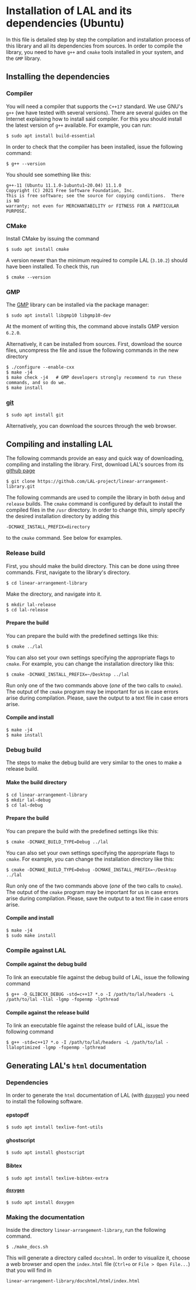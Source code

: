 # Installation of LAL and its dependencies (Ubuntu)

In this file is detailed step by step the compilation and installation process of this library and all its dependencies from sources. In order to compile the library, you need to have `g++` and `cmake` tools installed in your system, and the `GMP` library.

## Installing the dependencies

### Compiler

You will need a compiler that supports the `C++17` standard. We use GNU's `g++` (we have tested with several versions). There are several guides on the Internet explaining how to install said compiler. For this you should install the latest version of `g++` available. For example, you can run:

	$ sudo apt install build-essential

In order to check that the compiler has been installed, issue the following command:

	$ g++ --version

You should see something like this:

	g++-11 (Ubuntu 11.1.0-1ubuntu1~20.04) 11.1.0
	Copyright (C) 2021 Free Software Foundation, Inc.
	This is free software; see the source for copying conditions.  There is NO
	warranty; not even for MERCHANTABILITY or FITNESS FOR A PARTICULAR PURPOSE.

### CMake

Install CMake by issuing the command

	$ sudo apt install cmake

A version newer than the minimum required to compile LAL (`3.10.2`) should have been installed. To check this, run

	$ cmake --version

### GMP

The [GMP](https://gmplib.org/) library can be installed via the package manager:

	$ sudo apt install libgmp10 libgmp10-dev

At the moment of writing this, the command above installs GMP version `6.2.0`.

Alternatively, it can be installed from sources. First, download the source files, uncompress the file and issue the following commands in the new directory

	$ ./configure --enable-cxx
	$ make -j4
	$ make check -j4   # GMP developers strongly recommend to run these commands, and so do we.
	$ make install

### [git](https://git-scm.com/)

	$ sudo apt install git

Alternatively, you can download the sources through the web browser.

## Compiling and installing LAL

The following commands provide an easy and quick way of downloading, compiling and installing the library. First, download LAL's sources from its [github page](https://github.com/LAL-project/linear-arrangement-library.git)

	$ git clone https://github.com/LAL-project/linear-arrangement-library.git

The following commands are used to compile the library in both `debug` and `release` builds. The `cmake` command is configured by default to install the compiled files in the `/usr` directory. In order to change this, simply specify the desired installation directory by adding this

	-DCMAKE_INSTALL_PREFIX=directory

to the `cmake` command. See below for examples.

### Release build

First, you should make the build directory. This can be done using three commands. First, navigate to the library's directory.

	$ cd linear-arrangement-library

Make the directory, and navigate into it.

	$ mkdir lal-release
	$ cd lal-release

#### Prepare the build

You can prepare the build with the predefined settings like this:

	$ cmake ../lal

You can also set your own settings specifying the appropriate flags to `cmake`. For example, you can change the installation directory like this:

	$ cmake -DCMAKE_INSTALL_PREFIX=~/Desktop ../lal

Run only one of the two commands above (*one* of the two calls to `cmake`). The output of the `cmake` program may be important for us in case errors arise during compilation. Please, save the output to a text file in case errors arise.

#### Compile and install

	$ make -j4
	$ make install

### Debug build

The steps to make the debug build are very similar to the ones to make a release build. 

#### Make the build directory

	$ cd linear-arrangement-library
	$ mkdir lal-debug
	$ cd lal-debug

#### Prepare the build

You can prepare the build with the predefined settings like this:

	$ cmake -DCMAKE_BUILD_TYPE=Debug ../lal

You can also set your own settings specifying the appropriate flags to `cmake`. For example, you can change the installation directory like this:

	$ cmake -DCMAKE_BUILD_TYPE=Debug -DCMAKE_INSTALL_PREFIX=~/Desktop ../lal

Run only one of the two commands above (*one* of the two calls to `cmake`). The output of the `cmake` program may be important for us in case errors arise during compilation. Please, save the output to a text file in case errors arise.

#### Compile and install

	$ make -j4
	$ sudo make install

### Compile against LAL

#### Compile against the debug build

To link an executable file against the debug build of LAL, issue the following command

	$ g++ -D_GLIBCXX_DEBUG -std=c++17 *.o -I /path/to/lal/headers -L /path/to/lal -llal -lgmp -fopenmp -lpthread

#### Compile against the release build

To link an executable file against the release build of LAL, issue the following command

	$ g++ -std=c++17 *.o -I /path/to/lal/headers -L /path/to/lal -llaloptimized -lgmp -fopenmp -lpthread

## Generating LAL's `html` documentation

### Dependencies

In order to generate the `html` documentation of LAL (with [`doxygen`](https://www.doxygen.nl/index.html)) you need to install the following software.

#### epstopdf

	$ sudo apt install texlive-font-utils

#### ghostscript

	$ sudo apt install ghostscript

#### Bibtex

	$ sudo apt install texlive-bibtex-extra

#### [`doxygen`](https://www.doxygen.nl/index.html)

	$ sudo apt install doxygen

### Making the documentation

Inside the directory `linear-arrangement-library`, run the following command.

	$ ./make_docs.sh

This will generate a directory called `docshtml`. In order to visualize it, choose a web browser and open the `index.html` file (`Ctrl+o` or `File > Open File...`) that you will find in

	linear-arrangement-library/docshtml/html/index.html
